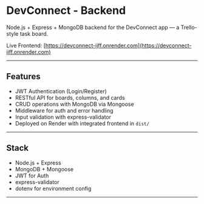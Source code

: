 # DevConnect - Backend 

Node.js + Express + MongoDB backend for the DevConnect app — a Trello-style task board.

Live Frontend: [https://devconnect-ijff.onrender.com](https://devconnect-ijff.onrender.com)

---

## Features

- JWT Authentication (Login/Register)
- RESTful API for boards, columns, and cards
- CRUD operations with MongoDB via Mongoose
- Middleware for auth and error handling
- Input validation with express-validator
- Deployed on Render with integrated frontend in `dist/`

---

## Stack

- Node.js + Express
- MongoDB + Mongoose
- JWT for Auth
- express-validator
- dotenv for environment config

---
